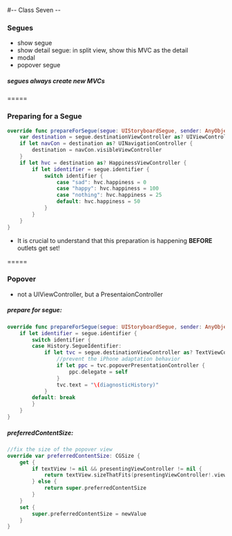 #-- Class Seven --

### Segues

* show segue
* show detail segue: in split view, show this MVC as the detail
* modal
* popover segue

##### segues always create new MVCs

=====

### Preparing for a Segue

```swift
override func prepareForSegue(segue: UIStoryboardSegue, sender: AnyObject?) {
    var destination = segue.destinationViewController as? UIViewController
    if let navCon = destination as? UINavigationController {
        destination = navCon.visibleViewController
    }
    if let hvc = destination as? HappinessViewController {
        if let identifier = segue.identifier {
            switch identifier {
                case "sad": hvc.happiness = 0
                case "happy": hvc.happiness = 100
                case "nothing": hvc.happiness = 25
                default: hvc.happiness = 50
            }
        }
    }
}
```

* It is crucial to understand that this preparation is happening **BEFORE** outlets get set!

=====

### Popover

* not a UIViewController, but a PresentaionController

##### prepare for segue:

```swift
override func prepareForSegue(segue: UIStoryboardSegue, sender: AnyObject?) {
    if let identifier = segue.identifier {
        switch identifier {
        case History.SegueIdentifier:
            if let tvc = segue.destinationViewController as? TextViewController {
                //prevent the iPhone adaptation behavior
                if let ppc = tvc.popoverPresentationController {
                    ppc.delegate = self
                }
                tvc.text = "\(diagnosticHistory)"
            }
        default: break
        }
    }
}
```
##### preferredContentSize:

```swift
//fix the size of the popover view
override var preferredContentSize: CGSize {
    get {
        if textView != nil && presentingViewController != nil {
            return textView.sizeThatFits(presentingViewController!.view.bounds.size)
        } else {
            return super.preferredContentSize
        }
    }
    set {
        super.preferredContentSize = newValue
    }
}
```